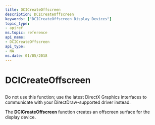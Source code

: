 ```yaml
---
title: DCICreateOffscreen
description: DCICreateOffscreen
keywords: ["DCICreateOffscreen Display Devices"]
topic_type:
- apiref
ms.topic: reference
api_name:
- DCICreateOffscreen
api_type:
- NA
ms.date: 01/05/2018
---
```


# DCICreateOffscreen


## <span id="ddk_dcicreateoffscreen_gg"></span><span id="DDK_DCICREATEOFFSCREEN_GG"></span>


Do not use this function; use the latest DirectX Graphics interfaces to communicate with your DirectDraw-supported driver instead.

The **DCICreateOffscreen** function creates an offscreen surface for the display device.

 

 





